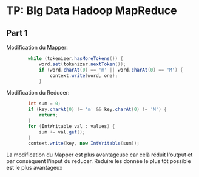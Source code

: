 # TP: BIg Data Hadoop MapReduce

## Part 1

Modification du Mapper:
```java
        while (tokenizer.hasMoreTokens()) {
            word.set(tokenizer.nextToken());
            if (word.charAt(0) == 'm' || word.charAt(0) == 'M') {
                context.write(word, one);
            }
```
Modification du Reducer:
```java
        int sum = 0;
        if (key.charAt(0) != 'm' && key.charAt(0) != 'M') {
            return;
        }
        for (IntWritable val : values) {
            sum += val.get();
        }
        context.write(key, new IntWritable(sum));
```
La modification du Mapper est plus avantageuse car celà  réduit l'output et par conséquent l'input du reducer. Réduire les donnée le plus tôt possible est le plus avantageux
